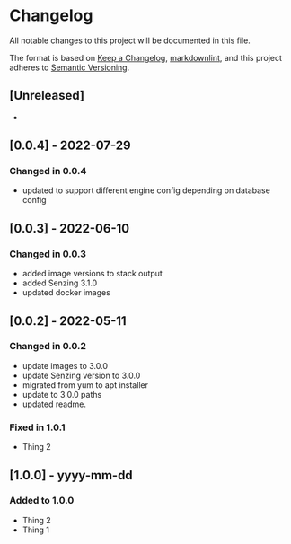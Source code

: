 # Changelog

All notable changes to this project will be documented in this file.

The format is based on [Keep a Changelog](https://keepachangelog.com/en/1.0.0/),
[markdownlint](https://dlaa.me/markdownlint/),
and this project adheres to [Semantic Versioning](https://semver.org/spec/v2.0.0.html).

## [Unreleased]

-

## [0.0.4] - 2022-07-29

### Changed in 0.0.4

- updated to support different engine config depending on database config

## [0.0.3] - 2022-06-10

### Changed in 0.0.3

- added image versions to stack output
- added Senzing 3.1.0
- updated docker images

## [0.0.2] - 2022-05-11

### Changed in 0.0.2

- update images to 3.0.0
- update Senzing version to 3.0.0
- migrated from yum to apt installer
- update to 3.0.0 paths
- updated readme.

### Fixed in 1.0.1

- Thing 2

## [1.0.0] - yyyy-mm-dd

### Added to 1.0.0

- Thing 2
- Thing 1
